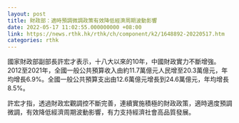 ```yaml
---
layout: post
title: 財政部：適時預調微調政策有效降低經濟周期波動影響
date: 2022-05-17 11:02:55.000000000 +08:00
link: https://news.rthk.hk/rthk/ch/component/k2/1648892-20220517.htm
categories: rthk
---
```


國家財政部副部長許宏才表示，十八大以來的10年，中國財政實力不斷增強。2012至2021年，全國一般公共預算收入由約11.7萬億元人民增至20.3萬億元，年均增長6.9%。全國一般公共預算支出由12.6萬億元增長到24.6萬億元，年均增長8.5%。

許宏才指，透過財政宏觀調控不斷完善，連續實施積極的財政政策，適時適度預調微調，有效降低經濟周期波動影響，有力支持經濟社會高品質發展。
